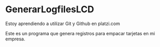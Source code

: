 # GenerarLogfilesLCD
Estoy aprendiendo a utilizar Git y Github en platzi.com

Este es un programa que genera registros para empacar tarjetas en mi empresa.
